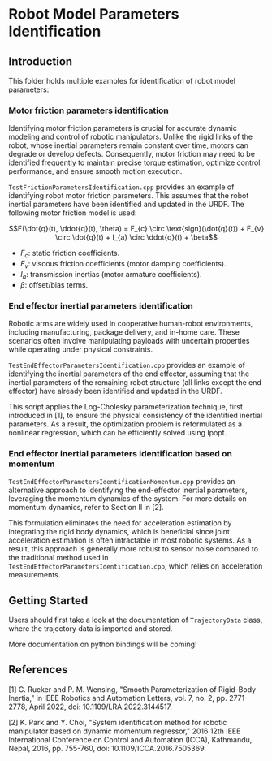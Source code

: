 # Robot Model Parameters Identification

## Introduction
This folder holds multiple examples for identification of robot model parameters:

### Motor friction parameters identification

Identifying motor friction parameters is crucial for accurate dynamic modeling and control of robotic manipulators. Unlike the rigid links of the robot, whose inertial parameters remain constant over time, motors can degrade or develop defects. Consequently, motor friction may need to be identified frequently to maintain precise torque estimation, optimize control performance, and ensure smooth motion execution.

`TestFrictionParametersIdentification.cpp` provides an example of identifying robot motor friction parameters.
This assumes that the robot inertial parameters have been identified and updated in the URDF.
The following motor friction model is used:
```math
F(\dot{q}(t), \ddot{q}(t), \theta) = F_{c} \circ \text{sign}(\dot{q}(t)) + F_{v} \circ \dot{q}(t) + I_{a} \circ \ddot{q}(t) + \beta
```

 - $F_c$: static friction coefficients.
 - $F_v$: viscous friction coefficients (motor damping coefficients).
 - $I_a$: transmission inertias (motor armature coefficients).
 - $\beta$: offset/bias terms.

### End effector inertial parameters identification

Robotic arms are widely used in cooperative human-robot environments, including manufacturing, package delivery, and in-home care. These scenarios often involve manipulating payloads with uncertain properties while operating under physical constraints.

`TestEndEffectorParametersIdentification.cpp` provides an example of identifying the inertial parameters of the end effector, assuming that the inertial parameters of the remaining robot structure (all links except the end effector) have already been identified and updated in the URDF.

This script applies the Log-Cholesky parameterization technique, first introduced in [1], to ensure the physical consistency of the identified inertial parameters. As a result, the optimization problem is reformulated as a nonlinear regression, which can be efficiently solved using Ipopt.

### End effector inertial parameters identification based on momentum

`TestEndEffectorParametersIdentificationMomentum.cpp` provides an alternative approach to identifying the end-effector inertial parameters, leveraging the momentum dynamics of the system. For more details on momentum dynamics, refer to Section II in [2].

This formulation eliminates the need for acceleration estimation by integrating the rigid body dynamics, which is beneficial since joint acceleration estimation is often intractable in most robotic systems. As a result, this approach is generally more robust to sensor noise compared to the traditional method used in `TestEndEffectorParametersIdentification.cpp`, which relies on acceleration measurements.

## Getting Started

Users should first take a look at the documentation of `TrajectoryData` class, where the trajectory data is imported and stored.

More documentation on python bindings will be coming!

## References
[1] C. Rucker and P. M. Wensing, "Smooth Parameterization of Rigid-Body Inertia," in IEEE Robotics and Automation Letters, vol. 7, no. 2, pp. 2771-2778, April 2022, doi: 10.1109/LRA.2022.3144517.


[2] K. Park and Y. Choi, "System identification method for robotic manipulator based on dynamic momentum regressor," 2016 12th IEEE International Conference on Control and Automation (ICCA), Kathmandu, Nepal, 2016, pp. 755-760, doi: 10.1109/ICCA.2016.7505369.